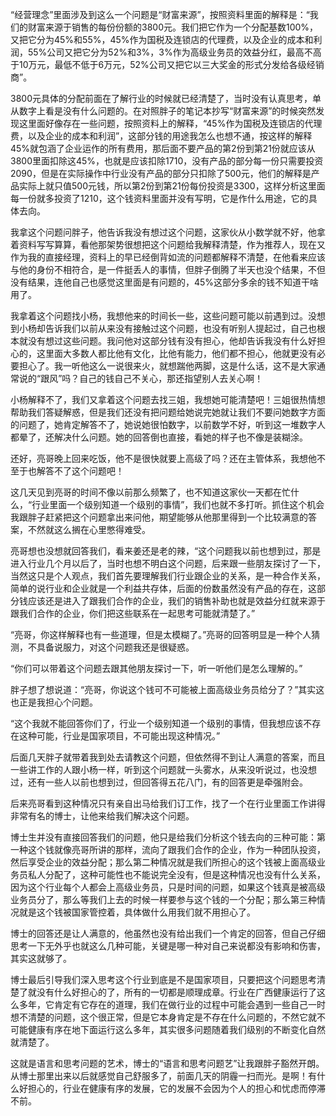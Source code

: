 “经营理念”里面涉及到这么一个问题是“财富来源”，按照资料里面的解释是：“我们的财富来源于销售的每份份额的3800元。我们把它作为一个分配基数100%，又把它分为45%和55%，45%作为国税及连锁店的代理费，以及企业的成本和利润，55%公司又把它分为52%和3%，3%作为高级业务员的效益分红，最高不高于10万元，最低不低于6万元，52%公司又把它以三大奖金的形式分发给各级经销商”。

3800元具体的分配前面在了解行业的时候就已经清楚了，当时没有认真思考，单从数字上看是没有什么问题的。在对照胖子的笔记本抄写“财富来源”的时候突然发现这里面好像存在一些问题，按照资料上的解释，“45%作为国税及连锁店的代理费，以及企业的成本和利润”，这部分钱的用途我怎么也想不通，按这样的解释45%就包涵了企业运作的所有费用，那后面不要产品的第2份到第21份就应该从3800里面扣除这45%，也就是应该扣除1710，没有产品的部分每一份只需要投资2090，但是在实际操作中行业没有产品的部分只扣除了500元，他们的解释是产品实际上就只值500元钱，所以第2份到第21份每份投资是3300，这样分析这里面每一份就多投资了1210，这个钱资料里面并没有写明，它是作什么用途，它的具体去向。

我拿这个问题问胖子，他告诉我没有想过这个问题，这家伙从小数学就不好，他拿着资料写写算算，看他那架势很想把这个问题给我解释清楚，作为推荐人，现在又作为我的直接经理，资料上的早已经倒背如流的问题都解释不清楚，在他看来应该与他的身份不相符合，是一件挺丢人的事情，但胖子倒腾了半天也没个结果，不但没有结果，连他自己也感觉这里面是有问题的，45%这部分多余的钱不知道干啥用了。

我拿着这个问题找小杨，我想他来的时间长一些，这些问题可能以前遇到过。没想到小杨却告诉我们以前从来没有接触过这个问题，也没有听别人提起过，自己也根本就没有想过这些问题。我问他对这部分钱有没有担心，他却告诉我没有什么好担心的，这里面大多数人都比他有文化，比他有能力，他们都不担心，他就更没有必要担心了。我一听他这么一说很来火，就想踹他两脚，这是什么话，这不是大家通常说的“跟风”吗？自己的钱自己不关心，那还指望别人去关心啊！

小杨解释不了，我们又拿着这个问题去找三姐，我想她可能清楚吧！三姐很热情想帮助我们答疑解惑，但是我们还没有把问题给她说完她就让我们不要问她数字方面的问题了，她肯定解答不了，她说她很怕数字，以前数学不好，听到这一堆数字人都晕了，还解决什么问题。她的回答倒也直接，看她的样子也不像是装糊涂。

还好，亮哥晚上回来吃饭，他不是很快就要上高级了吗？还在主管体系，我想他不至于也解答不了这个问题吧！

这几天见到亮哥的时间不像以前那么频繁了，也不知道这家伙一天都在忙什么，“行业里面一个级别知道一个级别的事情”，我们也就不多打听。抓住这个机会我跟胖子赶紧把这个问题拿出来问他，期望能够从他那里得到一个比较满意的答案，不然就这么搁在心里憋得难受。

亮哥想也没想就回答我们，看来姜还是老的辣，“这个问题我以前也想到过，那是进入行业几个月以后了，当时也想不明白这个问题，后来跟一些朋友探讨了一下，当然这只是个人观点，我们首先要理解我们行业跟企业的关系，是一种合作关系，简单的说行业和企业就是一个利益共存体，后面的份数虽然没有产品的存在，这部分钱应该还是进入了跟我们合作的企业，我们的销售补助也就是效益分红就来源于跟我们合作的企业，你们把这些联系在一起思考可能就清楚了。”

“亮哥，你这样解释也有一些道理，但是太模糊了。”亮哥的回答明显是一种个人猜测，不具备说服力，对这个问题我还是很疑惑。

“你们可以带着这个问题去跟其他朋友探讨一下，听一听他们是怎么理解的。”

胖子想了想说道：“亮哥，你说这个钱可不可能被上面高级业务员给分了？”其实这也正是我担心个问题。

“这个我就不能回答你们了，行业一个级别知道一个级别的事情，但我想应该不存在这种可能，行业是国家项目，不可能出现这种情况。”

后面几天胖子就带着我到处去请教这个问题，但依然得不到让人满意的答案，而且一些讲工作的人跟小杨一样，听到这个问题就一头雾水，从来没听说过，也没想过，还有一些人以前也想到过，但回答得五花八门，有的回答更是牵强附会。

后来亮哥看到这种情况只有亲自出马给我们订工作，找了一个在行业里面工作讲得非常有名的博士，让他来给我们解决这个问题。

博士生并没有直接回答我们的问题，他只是给我们分析这个钱去向的三种可能：第一种这个钱就像亮哥所讲的那样，流向了跟我们合作的企业，作为一种团队投资，然后享受企业的效益分配；那么第二种情况就是我们所担心的这个钱被上面高级业务员私人分配了，这种可能性也不能说完全没有，但是这种情况也没有什么关系，因为这个行业每个人都会上高级业务员，只是时间的问题，如果这个钱真是被高级业务员分了，那么等我们上去的时候一样要参与这个钱的一个分配；那么第三种情况就是这个钱被国家管控着，具体做什么用我们就不用担心了。

博士的回答还是让人满意的，他虽然也没有给出我们一个肯定的回答，但自己仔细思考一下无外乎也就这么几种可能，关键是哪一种对自己来说都没有影响和伤害，其实这就够了。

博士最后引导我们深入思考这个行业到底是不是国家项目，只要把这个问题思考清楚了就没有什么好担心的了，所有的一切都是顺理成章。行业在广西健康运行了这么多年，它肯定有它存在的道理，我们在做行业的过程中可能会遇到一些自己一时想不清楚的问题，这个很正常，但是它本身肯定是不存在什么问题的，不然它就不可能健康有序在地下面运行这么多年，其实很多问题随着我们级别的不断变化自然就清楚了。

这就是语言和思考问题的艺术，博士的“语言和思考问题艺”让我跟胖子豁然开朗。从博士那里出来以后就感觉自己舒服多了，前面几天的阴霾一扫而光。是啊！有什么好担心的，行业在健康有序的发展，它的发展不会因为个人的担心和忧虑而停滞不前。
